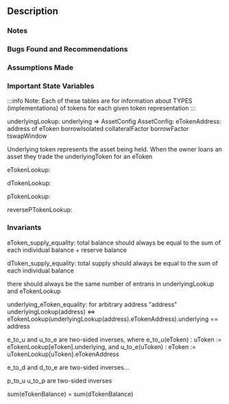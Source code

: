 ## Description
### Notes
### Bugs Found and Recommendations
### Assumptions Made

### Important State Variables

:::info
    Note: Each of these tables are for information about TYPES (implementations) of tokens for each given token representation
:::

underlyingLookup: underlying => AssetConfig
    AssetConfig:
        eTokenAddress: address of eToken
        borrowIsolated
        collateralFactor
        borrowFactor
        tswapWindow

Underlying token represents the asset being held. When the owner loans an asset they trade the underlyingToken for an eToken

eTokenLookup: 

dTokenLookup:

pTokenLookup:

reversePTokenLookup:

### Invariants

eToken_supply_equality:
        total balance should always be equal to the sum of each individual balance + reserve balance

dToken_supply_equality:
    total supply should always be equal to the sum of each individual balance


there should always be the same number of entrans in underlyingLookup and eTokenLookup


underlying_eToken_equality:
for arbitrary address "address"
    underlyingLookup(address) <=>
    eTokenLookup(underlyingLookup(address).eTokenAddress).underlying == address
 
e_to_u and u_to_e are two-sided inverses, where
  e_to_u(eToken) : uToken := eTokenLookup[eToken].underlying, and
  u_to_e(uToken) : eToken := uTokenLookup[uToken].eTokenAddress

e_to_d and d_to_e are two-sided inverses...

p_to_u u_to_p are two-sided inverses

sum(eTokenBalance) = sum(dTokenBalance)